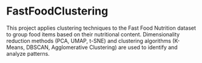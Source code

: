 # FastFoodClustering
This project applies clustering techniques to the Fast Food Nutrition dataset to group food items based on their nutritional content. Dimensionality reduction methods (PCA, UMAP, t-SNE) and clustering algorithms (K-Means, DBSCAN, Agglomerative Clustering) are used to identify and analyze patterns.
